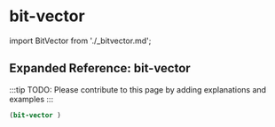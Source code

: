 # bit-vector

import BitVector from './_bitvector.md';

<BitVector />

## Expanded Reference: bit-vector

:::tip
TODO: Please contribute to this page by adding explanations and examples
:::

```lisp
(bit-vector )
```
